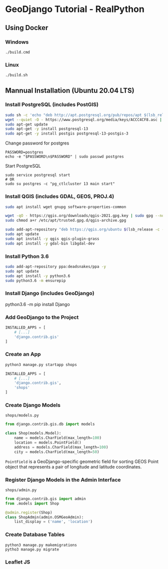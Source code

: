 # GeoDjango Tutorial - RealPython

## Using Docker

### Windows
```
./build.cmd
```
### Linux
```
./build.sh
```



## Mannual Installation (Ubuntu 20.04 LTS)

### Install PostgreSQL (includes PostGIS)
```bash
sudo sh -c 'echo "deb http://apt.postgresql.org/pub/repos/apt $(lsb_release -cs)-pgdg main" > /etc/apt/sources.list.d/pgdg.list'
wget --quiet -O - https://www.postgresql.org/media/keys/ACCC4CF8.asc | sudo apt-key add -
sudo apt-get update
sudo apt-get -y install postgresql-13
sudo apt-get -y install postgis postgresql-13-postgis-3
```
Change password for postgres
```
PASSWORD=postgres
echo -e "$PASSWORD\n$PASSWORD" | sudo passwd postgres
```
Start PostgreSQL
```
sudo service postgresql start
# OR
sudo su postgres -c "pg_ctlcluster 13 main start"
```

### Install QGIS (includes GDAL, GEOS, PROJ.4)
```bash
sudo apt install wget gnupg software-properties-common
```
```bash
wget -qO - https://qgis.org/downloads/qgis-2021.gpg.key | sudo gpg --no-default-keyring --keyring gnupg-ring:/etc/apt/trusted.gpg.d/qgis-archive.gpg --import
sudo chmod a+r /etc/apt/trusted.gpg.d/qgis-archive.gpg
```
```bash
sudo add-apt-repository "deb https://qgis.org/ubuntu $(lsb_release -c -s) main"
sudo apt update
sudo apt install -y qgis qgis-plugin-grass
sudo apt install -y gdal-bin libgdal-dev
```

### Install Python 3.6
```bash
sudo add-apt-repository ppa:deadsnakes/ppa -y
sudo apt update
sudo apt install -y python3.6
sudo python3.6 -m ensurepip
```

### Install Django (includes GeoDjango)
python3.6 -m pip install Django

### Add GeoDjango to the Project
```python
INSTALLED_APPS = [
    # [...]
    'django.contrib.gis'
]
```

### Create an App
```python
python3 manage.py startapp shops
```
```python
INSTALLED_APPS = [
    # [...]
    'django.contrib.gis',
    'shops'
]
```

### Create Django Models
`shops/models.py`
```python
from django.contrib.gis.db import models

class Shop(models.Model):
    name = models.CharField(max_length=100)
    location = models.PointField()
    address = models.CharField(max_length=100)
    city = models.CharField(max_length=50)
```
`PointField` is a GeoDjango-specific geometric field for sorting GEOS Point object that represents a pair of longitude and latitude coordinates.

### Register Django Models in the Admin Interface
`shops/admin.py`
```python
from django.contrib.gis import admin
from .models import Shop

@admin.register(Shop)
class ShopAdmin(admin.OSMGeoAdmin):
    list_display = ('name', 'location')
```

### Create Database Tables
```
python3 manage.py makemigrations
pytho3 manage.py migrate
```

### Leaflet JS
